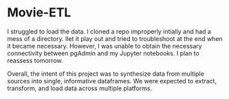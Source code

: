 # Movie-ETL

I struggled to load the data. I cloned a repo improperly intially and had a mess of a directory. Ilet it play out and tried to troubleshoot at the end when it became necessary. However, I was unable to obtain the necessary connectivity between pgAdmin and my Jupyter notebooks. I plan to reassess tomorrow. 

Overall, the intent of this project was to synthesize data from multiple sources into single, informative dataframes. We were expected to extract, transform, and load data across multiple platforms. 
